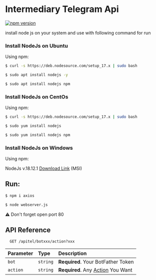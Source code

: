
# Intermediary Telegram Api


[![npm version](https://img.shields.io/npm/v/axios.svg?style=flat-square)](https://www.npmjs.org/package/axios)

install node js on your system and use with following command for run

### Install NodeJs on Ubuntu

Using npm:

```bash
$ curl -s https://deb.nodesource.com/setup_17.x | sudo bash
```

```bash
$ sudo apt install nodejs -y
```

```bash
$ sudo apt install nodejs npm
```


### Install NodeJs on CentOs

Using npm:

```bash
$ curl -s https://deb.nodesource.com/setup_17.x | sudo bash
```

```bash
$ sudo yum install nodejs
```

```bash
$ sudo yum install nodejs npm
```

### Install NodeJs on Windows

Using npm:

NodeJs v.18.12.1 [Download Link](https://nodejs.org/dist/v18.12.1/node-v18.12.1-x64.msi) (MSI)
## Run:

```bash
$ npm i axios
```

```bash
$ node webserver.js
```

⚠️ Don't forget open port 80 
## API Reference

```http
  GET /apitel/botxxx/action?xxx
```

| Parameter | Type     | Description                |
| :-------- | :------- | :------------------------- |
| `bot`     | `string` | **Required**. Your BotFather Token |
| `action`  | `string` | **Required**. Any [Action]("https://readme.so/editor") You Want |


